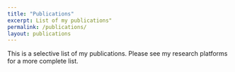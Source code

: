 ```yaml
---
title: "Publications"
excerpt: List of my publications"
permalink: /publications/
layout: publications
---
```


This is a selective list of my publications. Please see my research platforms for a more complete list. 
